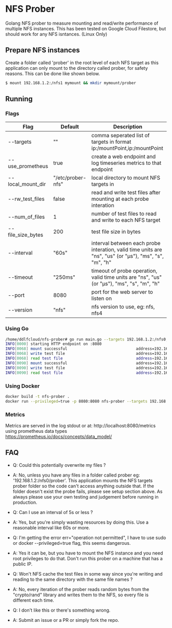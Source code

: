 # NFS Prober
Golang NFS prober to measure mounting and read/write performance of multiple NFS instances. This has been tested on Google Cloud Filestore, but should work for any NFS isntances. (Linux Only)

## Prepare NFS instances

Create a folder called 'prober' in the root level of each NFS target as this application can only mount to the directory called prober, for safety reasons. This can be done like shown below.
```sh
$ mount 192.168.1.2:/nfs1 mymount && mkdir mymount/prober
```

## Running
### Flags

| Flag                 | Default       | Description  |
| -------------------- |-------------|-----------|
| --targets        | ""                  |    comma seperated list of targets in format ip:/mountPoint,ip:/mountPoint  |
| --use_prometheus       | true                   | create a web endpoint and log timeseries metrics to that endpoint   |
| --local_mount_dir      | "/etc/prober-nfs"      |   local directory to mount NFS targets in  |
| --rw_test_files        | false                  |    read and write test files after mounting at each probe interation  |
| --num_of_files         | 1                      |    number of test files to read and write to each NFS target  |
| --file_size_bytes        | 200                  |    test file size in bytes |
| --interval        | "60s"                  |    interval between each probe interation, valid time units are "ns", "us" (or "µs"), "ms", "s", "m", "h"  |
| --timeout        | "250ms"                  |    timeout of probe operation, valid time units are "ns", "us" (or "µs"), "ms", "s", "m", "h"  |
| --port        | 8080                  |    port for the web server to listen on  |
| --version        | "nfs"                  |    nfs version to use, eg: nfs, nfs4  |



### Using Go
```bash
/home/ddlfcloud/nfs-prober# go run main.go --targets 192.168.1.2:/nfs0,192.168.1.3:/nfs1 --rw_test_files --local_mount_dir /home/ddlfcloud/nfs-prober/mymount
INFO[0000] starting HTTP endpoint on :8080              
INFO[0068] mount successful                              address=192.168.1.2 duration=0.006362586 mountPoint=/nfs0/prober success=true
INFO[0068] write test file                               address=192.168.1.2 duration=0.053528649 file=/home/ddlfcloud/nfs-prober/mymount/192.168.1.2/0 mountPoint=/nfs0/prober success=true
INFO[0068] read test file                                address=192.168.1.2 duration=0.000411045 file=/home/ddlfcloud/nfs-prober/mymount/192.168.1.2/0 mountPoint=/nfs0/prober success=true
INFO[0090] mount successful                              address=192.168.1.3 duration=0.006661706 mountPoint=/nfs1/prober success=true
INFO[0090] write test file                               address=192.168.1.3 duration=0.008783817 file=/home/ddlfcloud/nfs-prober/mymount/192.168.1.3/0 mountPoint=/nfs1/prober success=true
INFO[0090] read test file                                address=192.168.1.3 duration=0.000383989 file=/home/ddlfcloud/nfs-prober/mymount/192.168.1.3/0 mountPoint=/nfs1/prober success=true
```

### Using Docker
```bash
docker build -t nfs-prober .
docker run --privileged=true -p 8080:8080 nfs-prober --targets 192.168.1.2:/nfs0,192.168.1.3:/nfs1 --rw_test_files
```

### Metrics
Metrics are served in the log stdout or at: http://localhost:8080/metrics using prometheus data types https://prometheus.io/docs/concepts/data_model/

## FAQ

-  Q: Could this potentially overwrite my files ?
-  A: No, unless you have any files in a folder called prober eg: '192.168.1.2:/nfs0/prober'. This application mounts the   NFS targets prober folder so the code can't access anything outside that. If the folder doesn't exist the probe fails, please see setup section above. As always please use your own testing and judgement before running in production.

-  Q: Can I use an interval of 5s or less ?
-  A: Yes, but you're simply wasting resources by doing this. Use a reasonable interval like 60s or more. 

-  Q: I'm getting the error err="operation not permitted", I have to use sudo or docker --privileged=true flag, this seems dangerous.
-  A: Yes it can be, but you have to mount the NFS instance and you need root privileges to do that. Don't run this prober on a machine that has a public IP.

- Q: Won't NFS cache the test files in some way since you're writing and reading to the same directory with the same file names ?
- A: No, every iteration of the prober reads random bytes from the "crypto/rand" library and writes them to the NFS, so every file is different each time.

-  Q: I don't like this or there's something wrong.
-  A: Submit an issue or a PR or simply fork the repo.









